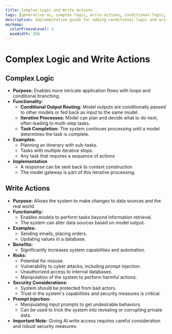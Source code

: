 ```yaml
---
title: Complex Logic and Write Actions
tags: [generative-ai, complex-logic, write-actions, conditional-logic, automation, data-manipulation, security]
description: Implementation guide for adding conditional logic and write capabilities to generative AI platforms.
markmap:
  colorFreezeLevel: 2
  maxWidth: 300
---
```

# Complex Logic and Write Actions
## Complex Logic
  - **Purpose:** Enables more intricate application flows with loops and conditional branching.
  - **Functionality:**
    - **Conditional Output Routing:** Model outputs are conditionally passed to other models or fed back as input to the same model.
    - **Iterative Processes:**  Model can plan and decide what to do next, often leading to multi-step tasks.
    - **Task Completion:** The system continues processing until a model determines the task is complete.
  - **Examples:**
    - Planning an itinerary with sub-tasks.
    - Tasks with multiple iterative steps.
    - Any task that requires a sequence of actions
  - **Implementation**
    - A response can be sent back to context construction
    - The model gateway is part of this iterative processing.
## Write Actions
  - **Purpose:** Allows the system to make changes to data sources and the real world.
  - **Functionality:**
    - Enables models to perform tasks beyond information retrieval.
    - The system can alter data sources based on model output.
  - **Examples:**
     - Sending emails, placing orders.
     - Updating values in a database.
  - **Benefits:**
    - Significantly increases system capabilities and automation.
  - **Risks:**
    -  Potential for misuse.
    -  Vulnerability to cyber attacks, including prompt injection.
    -  Unauthorized access to internal databases.
    -  Manipulation of the system to perform harmful actions.
  - **Security Considerations:**
    - System should be protected from bad actors.
    - Trust in the system's capabilities and security measures is critical.
  - **Prompt Injection:**
    - Manipulating input prompts to get undesirable behaviors.
    - Can be used to trick the system into revealing or corrupting private data.
  - **Important Note:** Giving AI write access requires careful consideration and robust security measures.